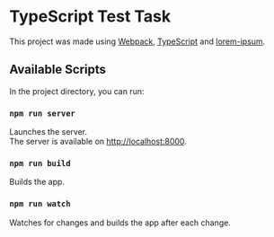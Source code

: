 # TypeScript Test Task

This project was made using [Webpack](https://webpack.js.org/), [TypeScript](https://www.typescriptlang.org/) and [lorem-ipsum](https://github.com/knicklabs/lorem-ipsum.js).

## Available Scripts

In the project directory, you can run:

### `npm run server`

Launches the server.<br>
The server is available on [http://localhost:8000](http://localhost:8000).

### `npm run build`

Builds the app.

### `npm run watch`

Watches for changes and builds the app after each change.
